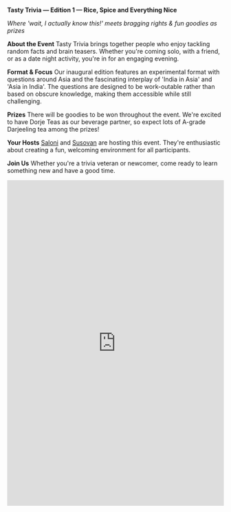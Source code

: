 

**Tasty Trivia — Edition 1 — Rice, Spice and Everything Nice**

_Where 'wait, I actually know this!' meets bragging rights & fun goodies as prizes_

**About the Event** Tasty Trivia brings together people who enjoy tackling random facts and brain teasers. Whether you're coming solo, with a friend, or as a date night activity, you're in for an engaging evening.

**Format & Focus** Our inaugural edition features an experimental format with questions around Asia and the fascinating interplay of 'India in Asia' and 'Asia in India'. The questions are designed to be work-outable rather than based on obscure knowledge, making them accessible while still challenging.

**Prizes** There will be goodies to be won throughout the event. We're excited to have Dorje Teas as our beverage partner, so expect lots of A-grade Darjeeling tea among the prizes!

**Your Hosts** <a href="https://in.linkedin.com/in/reach-saloni" target="_blank">Saloni</a> and 
<a href="https://in.linkedin.com/in/whysosuso" target="_blank">Susovan</a>
are hosting this event. They're enthusiastic about creating a fun, welcoming environment for all participants.

**Join Us** Whether you're a trivia veteran or newcomer, come ready to learn something new and have a good time.


<div style="position: relative; width: 100%; padding-top: 150%; height: 0; overflow: hidden;">
  <iframe 
    src="https://docs.google.com/forms/d/e/1FAIpQLScCGh83OGKU7XIsavNg0O9edc4poL1xHtCeX9PdT_7IP27lUA/viewform?embedded=true" 
    frameborder="0" 
    style="position: absolute; top: 0; left: 0; width: 100%; height: 100%; border: none;" 
    allowfullscreen 
    loading="lazy">
  </iframe>
</div>
